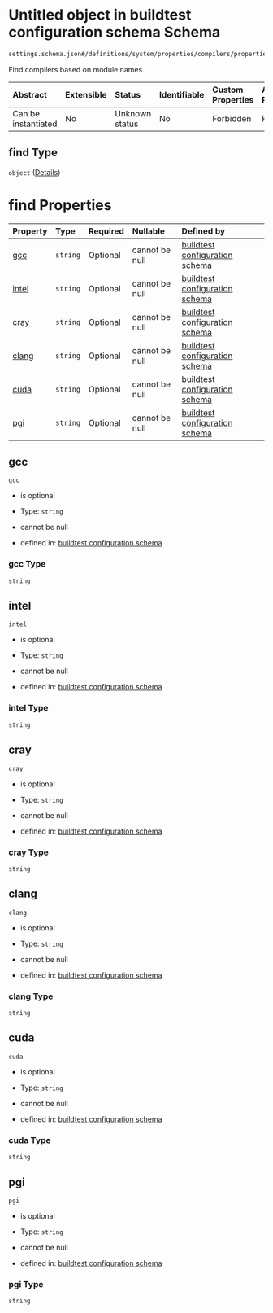 # Untitled object in buildtest configuration schema Schema

```txt
settings.schema.json#/definitions/system/properties/compilers/properties/find
```

Find compilers based on module names

| Abstract            | Extensible | Status         | Identifiable | Custom Properties | Additional Properties | Access Restrictions | Defined In                                                                  |
| :------------------ | :--------- | :------------- | :----------- | :---------------- | :-------------------- | :------------------ | :-------------------------------------------------------------------------- |
| Can be instantiated | No         | Unknown status | No           | Forbidden         | Forbidden             | none                | [settings.schema.json*](../out/settings.schema.json "open original schema") |

## find Type

`object` ([Details](settings-definitions-system-properties-compilers-properties-find.md))

# find Properties

| Property        | Type     | Required | Nullable       | Defined by                                                                                                                                                                                                              |
| :-------------- | :------- | :------- | :------------- | :---------------------------------------------------------------------------------------------------------------------------------------------------------------------------------------------------------------------- |
| [gcc](#gcc)     | `string` | Optional | cannot be null | [buildtest configuration schema](settings-definitions-system-properties-compilers-properties-find-properties-gcc.md "settings.schema.json#/definitions/system/properties/compilers/properties/find/properties/gcc")     |
| [intel](#intel) | `string` | Optional | cannot be null | [buildtest configuration schema](settings-definitions-system-properties-compilers-properties-find-properties-intel.md "settings.schema.json#/definitions/system/properties/compilers/properties/find/properties/intel") |
| [cray](#cray)   | `string` | Optional | cannot be null | [buildtest configuration schema](settings-definitions-system-properties-compilers-properties-find-properties-cray.md "settings.schema.json#/definitions/system/properties/compilers/properties/find/properties/cray")   |
| [clang](#clang) | `string` | Optional | cannot be null | [buildtest configuration schema](settings-definitions-system-properties-compilers-properties-find-properties-clang.md "settings.schema.json#/definitions/system/properties/compilers/properties/find/properties/clang") |
| [cuda](#cuda)   | `string` | Optional | cannot be null | [buildtest configuration schema](settings-definitions-system-properties-compilers-properties-find-properties-cuda.md "settings.schema.json#/definitions/system/properties/compilers/properties/find/properties/cuda")   |
| [pgi](#pgi)     | `string` | Optional | cannot be null | [buildtest configuration schema](settings-definitions-system-properties-compilers-properties-find-properties-pgi.md "settings.schema.json#/definitions/system/properties/compilers/properties/find/properties/pgi")     |

## gcc



`gcc`

*   is optional

*   Type: `string`

*   cannot be null

*   defined in: [buildtest configuration schema](settings-definitions-system-properties-compilers-properties-find-properties-gcc.md "settings.schema.json#/definitions/system/properties/compilers/properties/find/properties/gcc")

### gcc Type

`string`

## intel



`intel`

*   is optional

*   Type: `string`

*   cannot be null

*   defined in: [buildtest configuration schema](settings-definitions-system-properties-compilers-properties-find-properties-intel.md "settings.schema.json#/definitions/system/properties/compilers/properties/find/properties/intel")

### intel Type

`string`

## cray



`cray`

*   is optional

*   Type: `string`

*   cannot be null

*   defined in: [buildtest configuration schema](settings-definitions-system-properties-compilers-properties-find-properties-cray.md "settings.schema.json#/definitions/system/properties/compilers/properties/find/properties/cray")

### cray Type

`string`

## clang



`clang`

*   is optional

*   Type: `string`

*   cannot be null

*   defined in: [buildtest configuration schema](settings-definitions-system-properties-compilers-properties-find-properties-clang.md "settings.schema.json#/definitions/system/properties/compilers/properties/find/properties/clang")

### clang Type

`string`

## cuda



`cuda`

*   is optional

*   Type: `string`

*   cannot be null

*   defined in: [buildtest configuration schema](settings-definitions-system-properties-compilers-properties-find-properties-cuda.md "settings.schema.json#/definitions/system/properties/compilers/properties/find/properties/cuda")

### cuda Type

`string`

## pgi



`pgi`

*   is optional

*   Type: `string`

*   cannot be null

*   defined in: [buildtest configuration schema](settings-definitions-system-properties-compilers-properties-find-properties-pgi.md "settings.schema.json#/definitions/system/properties/compilers/properties/find/properties/pgi")

### pgi Type

`string`
